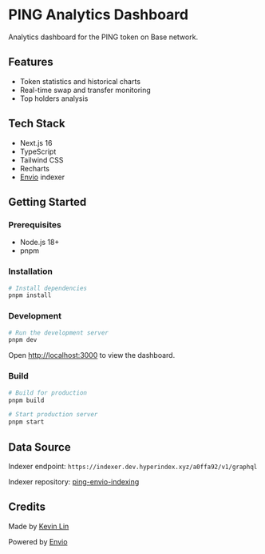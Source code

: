 # PING Analytics Dashboard

Analytics dashboard for the PING token on Base network.

## Features

- Token statistics and historical charts
- Real-time swap and transfer monitoring
- Top holders analysis

## Tech Stack

- Next.js 16
- TypeScript
- Tailwind CSS
- Recharts
- [Envio](https://envio.dev/) indexer

## Getting Started

### Prerequisites
- Node.js 18+
- pnpm

### Installation

```bash
# Install dependencies
pnpm install
```

### Development

```bash
# Run the development server
pnpm dev
```

Open [http://localhost:3000](http://localhost:3000) to view the dashboard.

### Build

```bash
# Build for production
pnpm build

# Start production server
pnpm start
```

## Data Source

Indexer endpoint: `https://indexer.dev.hyperindex.xyz/a0ffa92/v1/graphql`

Indexer repository: [ping-envio-indexing](https://github.com/kevinslin/ping-envio-indexing)

## Credits

Made by [Kevin Lin](https://github.com/kevinsslin)

Powered by [Envio](https://envio.dev/)
